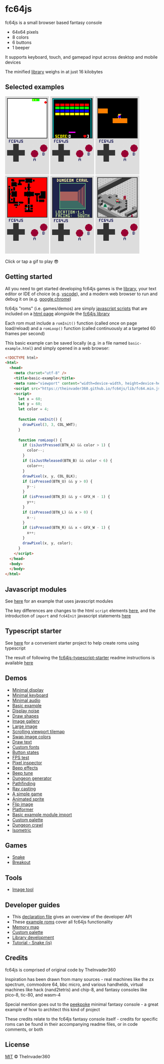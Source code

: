 # fc64js

fc64js is a small browser based fantasy console

* 64x64 pixels
* 8 colors
* 6 buttons
* 1 beeper

It supports keyboard, touch, and gamepad input across desktop and mobile devices

The minified [library](lib/fc64.min.js) weighs in at just 16 kilobytes

## Selected examples

[<img src="https://raw.githubusercontent.com/TheInvader360/fc64js/main/docs/snake.gif" width="144"/>](https://theinvader360.github.io/fc64js/rom/game/snake/) [<img src="https://raw.githubusercontent.com/TheInvader360/fc64js/main/docs/breakout.gif" width="144"/>](https://theinvader360.github.io/fc64js/rom/game/breakout/) [<img src="https://raw.githubusercontent.com/TheInvader360/fc64js/main/docs//platformer.gif" width="144"/>](https://theinvader360.github.io/fc64js/rom/demo/platformer/) [<img src="https://raw.githubusercontent.com/TheInvader360/fc64js/main/docs/ray-casting.gif" width="144"/>](https://theinvader360.github.io/fc64js/rom/demo/ray-casting/) [<img src="https://raw.githubusercontent.com/TheInvader360/fc64js/main/docs/dungeon-crawl.gif" width="144"/>](https://theinvader360.github.io/fc64js/rom/demo/dungeon-crawl/) [<img src="https://raw.githubusercontent.com/TheInvader360/fc64js/main/docs/isometric.gif" width="144"/>](https://theinvader360.github.io/fc64js/rom/demo/isometric/)

Click or tap a gif to play :sunglasses:

## Getting started

All you need to get started developing fc64js games is the [library](lib/fc64.min.js), your text editor or IDE of choice (e.g. [vscode](https://code.visualstudio.com/download)), and a modern web browser to run and debug it on (e.g. [google chrome](https://www.google.com/chrome))

fc64js "roms" (i.e. games/demos) are simply [javascript scripts](rom/demo/a-simple-game/main.js) that are included on a [html page](rom/demo/a-simple-game/index.html) alongside the [fc64js library](lib/fc64.min.js)

Each rom must include a ```romInit()``` function (called once on page load/reload) and a ```romLoop()``` function (called continuously at a targeted 60 frames per second)

This basic example can be saved locally (e.g. in a file named ```basic-example.html```) and simply opened in a web browser:

```html
<!DOCTYPE html>
<html>
  <head>
    <meta charset="utf-8" />
    <title>basic-example</title>
    <meta name="viewport" content="width=device-width, height=device-height, user-scalable=no, initial-scale=1, maximum-scale=1" />
    <script src="https://theinvader360.github.io/fc64js/lib/fc64.min.js"></script>
    <script>
      let x = 60;
      let y = 60;
      let color = 4;

      function romInit() {
        drawPixel(3, 3, COL_WHT);
      }

      function romLoop() {
        if (isJustPressed(BTN_A) && color > 1) {
          color--;
        }
        if (isJustReleased(BTN_B) && color < 6) {
          color++;
        }
        drawPixel(x, y, COL_BLK);
        if (isPressed(BTN_U) && y > 0) {
          y--;
        }
        if (isPressed(BTN_D) && y < GFX_H - 1) {
          y++;
        }
        if (isPressed(BTN_L) && x > 0) {
          x--;
        }
        if (isPressed(BTN_R) && x < GFX_W - 1) {
          x++;
        }
        drawPixel(x, y, color);
      }
    </script>
  </head>
  <body>
  </body>
</html>
```

## Javascript modules

See [here](rom/demo/basic-example-module-import/) for an example that uses javascript modules

The key differences are changes to the html ```script``` elements [here](rom/demo/basic-example-module-import/index.html), and the introduction of ```import``` and ```fc64Init``` javascript statements [here](rom/demo/basic-example-module-import/main.js)

## Typescript starter

See [here](https://github.com/TheInvader360/fc64js-typescript-starter) for a convenient starter project to help create roms using typescript

The result of following the [fc64js-typescript-starter](https://github.com/TheInvader360/fc64js-typescript-starter) readme instructions is available [here](https://github.com/TheInvader360/fc64js-typescript-basic-example)

## Demos

* [Minimal display](rom/demo/minimal-display/)
* [Minimal keyboard](rom/demo/minimal-keyboard/)
* [Minimal audio](rom/demo/minimal-audio/)
* [Basic example](rom/demo/basic-example/)
* [Display noise](rom/demo/display-noise/)
* [Draw shapes](rom/demo/draw-shapes/)
* [Image gallery](rom/demo/image-gallery/)
* [Large image](rom/demo/large-image/)
* [Scrolling viewport tilemap](rom/demo/scrolling-viewport-tilemap/)
* [Swap image colors](rom/demo/swap-image-colors/)
* [Draw text](rom/demo/draw-text/)
* [Custom fonts](rom/demo/custom-fonts/)
* [Button states](rom/demo/button-states/)
* [FPS test](rom/demo/fps-test/)
* [Pixel inspector](rom/demo/pixel-inspector/)
* [Beep effects](rom/demo/beep-effects/)
* [Beep tune](rom/demo/beep-tune/)
* [Dungeon generator](rom/demo/dungeon-generator/)
* [Pathfinding](rom/demo/pathfinding/)
* [Ray casting](rom/demo/ray-casting/)
* [A simple game](rom/demo/a-simple-game/)
* [Animated sprite](rom/demo/animated-sprite/)
* [Flip image](rom/demo/flip-image/)
* [Platformer](rom/demo/platformer/)
* [Basic example module import](rom/demo/basic-example-module-import/)
* [Custom palette](rom/demo/custom-palette/)
* [Dungeon crawl](rom/demo/dungeon-crawl/)
* [Isometric](rom/demo/isometric/)

## Games

* [Snake](rom/game/snake/)
* [Breakout](rom/game/breakout/)

## Tools

* [Image tool](tools/image-tool/)

## Developer guides

* This [declaration file](lib/fc64.d.ts) gives an overview of the developer API
* These [example roms](rom/) cover all fc64js functionality
* [Memory map](docs/memory-map/)
* [Custom palette](docs/custom-palette/)
* [Library development](docs/library-development/)
* [Tutorial - Snake (js)](docs/tutorial/snake-js/)

## Credits

fc64js is comprised of original code by TheInvader360

Inspiration has been drawn from many sources - real machines like the zx spectrum, commodore 64, bbc micro, and various handhelds, virtual machines like hack (nand2tetris) and chip-8, and fantasy consoles like pico-8, tic-80, and wasm-4

Special mention goes out to the [peekpoke](https://github.com/abagames/peekpoke) minimal fantasy console - a great example of how to architect this kind of project

These credits relate to the fc64js fantasy console itself - credits for specific roms can be found in their accompanying readme files, or in code comments, or both

## License

[MIT](LICENSE) © TheInvader360
